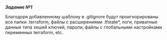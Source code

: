 
***Задание №1***

Благодоря добавленному шаблону в .gitignore будут проигнорированы все папки .terraform, файлы с расширениями .tfstate*, логи, приватные данные типа хешей ключей, пароли, файлы с глобальными настройками переменных 
terraform, etc.

